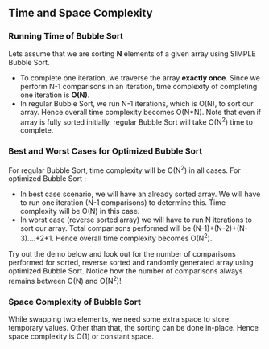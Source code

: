 ## Time and Space Complexity  

### Running Time of Bubble Sort

Lets assume that we are sorting **N** elements of a given array using SIMPLE Bubble Sort.

- To complete one iteration, we traverse the array **exactly once**. Since we perform N-1 comparisons in an iteration, time complexity of completing one iteration is **O(N)**.
- In regular Bubble Sort, we run N-1 iterations, which is O(N), to sort our array. Hence overall time complexity becomes O(N*N). Note that even if array is fully sorted initially, regular Bubble Sort will take O(N<sup>2</sup>) time to complete.

### Best and Worst Cases for Optimized Bubble Sort

For regular Bubble Sort, time complexity will be O(N<sup>2</sup>) in all cases. For optimized Bubble Sort :

- In best case scenario, we will have an already sorted array. We will have to run one iteration (N-1 comparisons) to determine this. Time complexity will be O(N) in this case.
- In worst case (reverse sorted array) we will have to run N iterations to sort our array. Total comparisons performed will be (N-1)+(N-2)+(N-3)....+2+1. Hence overall time complexity becomes O(N<sup>2</sup>).

Try out the demo below and look out for the number of comparisons performed for sorted, reverse sorted and randomly generated array using optimized Bubble Sort. Notice how the number of comparisons always remains between O(N) and O(N<sup>2</sup>)! 


### Space Complexity of Bubble Sort

While swapping two elements, we need some extra space to store temporary values. Other than that, the sorting can be done in-place. Hence space complexity is O(1) or constant space.

